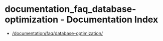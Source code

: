 # documentation_faq_database-optimization - Documentation Index

- [/documentation/faq/database-optimization/](./_documentation_faq_database-optimization_.md)
